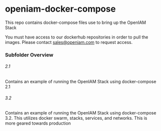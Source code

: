 # openiam-docker-compose
This repo contains docker-compose files use to bring up the OpenIAM Stack

You must have access to our dockerhub repositories in order to pull the images.  Please contact sales@openiam.com to request access.

### Subfolder Overview


###### 2.1
Contains an example of running the OpenIAM Stack using docker-compose 2.1

###### 3.2

Contains an example of running the OpenIAM Stack using docker-compose 3.2.  This utilizes docker swarm, stacks, services, and networks.
This is more geared towards production



